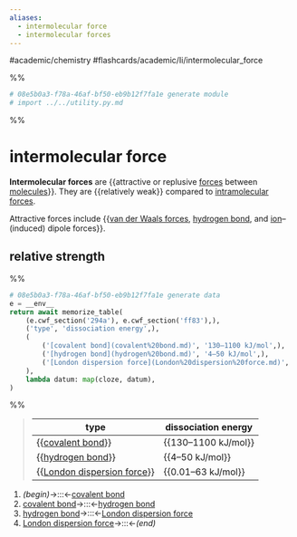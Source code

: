 ```yaml
---
aliases:
  - intermolecular force
  - intermolecular forces
---
```


#academic/chemistry #flashcards/academic/Ii/intermolecular_force

%%
```Python
# 08e5b0a3-f78a-46af-bf50-eb9b12f7fa1e generate module
# import ../../utility.py.md
```
%%

# intermolecular force

__Intermolecular forces__ are {{attractive or replusive [forces](force.md) between [molecules](molecule.md)}}. They are {{relatively weak}} compared to [intramolecular forces](intramolecular%20force.md). <!--SR:!2023-04-18,13,270!2023-04-22,16,290-->

Attractive forces include {{[van der Waals forces](van%20der%20Waals%20force.md), [hydrogen bond](hydrogen%20bond.md), and [ion](ion.md)–(induced) dipole forces}}. <!--SR:!2023-04-15,10,250-->

## relative strength

%%
```Python
# 08e5b0a3-f78a-46af-bf50-eb9b12f7fa1e generate data
e = __env__
return await memorize_table(
	(e.cwf_section('294a'), e.cwf_section('ff83'),),
	('type', 'dissociation energy',),
	(
		('[covalent bond](covalent%20bond.md)', '130–1100 kJ/mol',),
		('[hydrogen bond](hydrogen%20bond.md)', '4–50 kJ/mol',),
		('[London dispersion force](London%20dispersion%20force.md)', '0.01–63 kJ/mol',),
	),
	lambda datum: map(cloze, datum),
)
```
%%

<!--08e5b0a3-f78a-46af-bf50-eb9b12f7fa1e generate section="294a"--><!-- The following content is generated at 2023-03-26T19:44:39.015343+08:00. Any edits will be overridden! -->

> | type | dissociation energy |
> |-|-|
> | {{[covalent bond](covalent%20bond.md)}} | {{130–1100 kJ/mol}} |
> | {{[hydrogen bond](hydrogen%20bond.md)}} | {{4–50 kJ/mol}} |
> | {{[London dispersion force](London%20dispersion%20force.md)}} | {{0.01–63 kJ/mol}} | <!--SR:!2023-04-18,13,270!2023-04-11,4,230!2023-04-23,17,290!2023-04-08,2,250!2023-04-22,16,290!2023-04-18,13,270-->

<!--/08e5b0a3-f78a-46af-bf50-eb9b12f7fa1e-->

<!--08e5b0a3-f78a-46af-bf50-eb9b12f7fa1e generate section="ff83"--><!-- The following content is generated at 2023-03-26T19:44:39.068325+08:00. Any edits will be overridden! -->

1. _(begin)_→:::←[covalent bond](covalent%20bond.md) <!--SR:!2023-04-20,14,290!2023-04-19,13,290-->
2. [covalent bond](covalent%20bond.md)→:::←[hydrogen bond](hydrogen%20bond.md) <!--SR:!2023-04-21,15,290!2023-04-22,16,290-->
3. [hydrogen bond](hydrogen%20bond.md)→:::←[London dispersion force](London%20dispersion%20force.md) <!--SR:!2023-04-21,15,290!2023-04-19,13,290-->
4. [London dispersion force](London%20dispersion%20force.md)→:::←_(end)_ <!--SR:!2023-04-23,17,290!2023-04-20,14,290-->

<!--/08e5b0a3-f78a-46af-bf50-eb9b12f7fa1e-->
